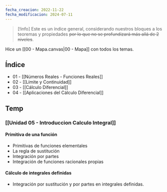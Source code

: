 ```yaml
---
fecha_creacion: 2022-11-22
fecha_modificacion: 2024-07-11
---
```

> [!info]
> Este es un índice general, considerando nuestros bloques a los teoremas y propiedades ~~por lo que no se profundizará más allá de 2 niveles~~. 

Hice un [[00 - Mapa.canvas|00 - Mapa]] con todos los temas.
## Índice
 -  01 - [[Números Reales - Funciones Reales]]
 - 02 - [[Límite y Continuidad]]
 - 03 - [[Cálculo Diferencial]]
 - 04 - [[Aplicaciones del Cálculo Diferencial]]

## Temp
### [[Unidad 05 - Introduccion Calculo Integral]]
#### Primitiva de una función
 - Primitivas de funciones elementales
 - La regla de sustitución
 - Integración por partes
 - Integración de funciones racionales propias
#### Cálculo de integrales definidas
 - Integración por sustitución y por partes en integrales definidas.